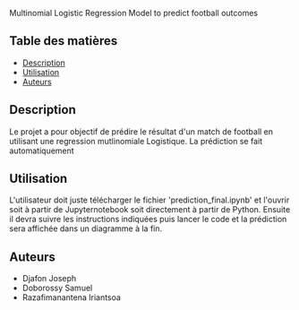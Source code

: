 Multinomial Logistic Regression Model to predict football outcomes
## Table des matières
* [Description](#Description)
* [Utilisation](#Utilisation) 
* [Auteurs](#Auteurs) 

## Description
Le projet a pour objectif de prédire le résultat d'un match de football en utilisant une regression mutlinomiale Logistique.
La prédiction se fait automatiquement

## Utilisation
L'utilisateur doit juste télécharger le fichier 'prediction_final.ipynb' et l'ouvrir soit à partir de Jupyternotebook soit directement à partir de Python.
Ensuite il devra suivre les instructions indiquées puis lancer le code et la prédiction sera affichée dans un diagramme à la fin.


## Auteurs
* Djafon Joseph
* Doborossy Samuel
* Razafimanantena Iriantsoa
